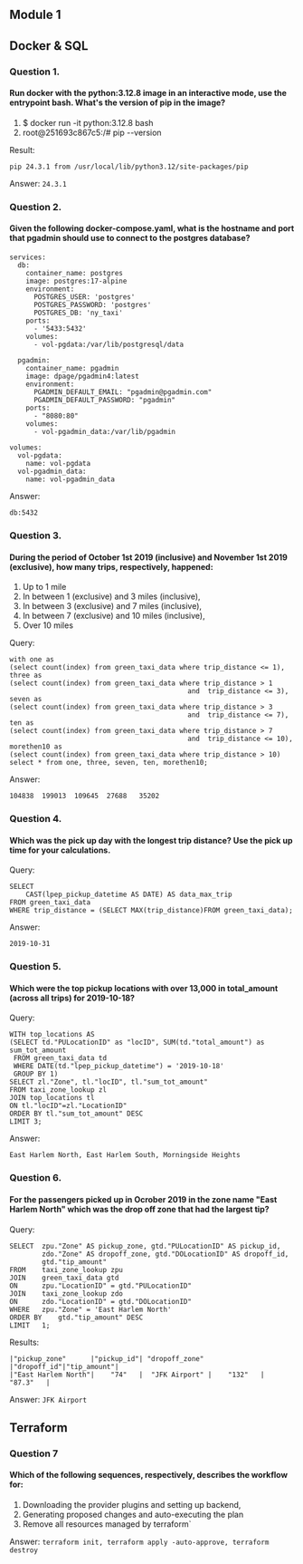 
## Module 1

## Docker & SQL
### Question 1. 
#### Run docker with the python:3.12.8 image in an interactive mode, use the entrypoint bash. What's the version of pip in the image?

1. $ docker run -it python:3.12.8 bash
2. root@251693c867c5:/# pip --version

Result: 
```
pip 24.3.1 from /usr/local/lib/python3.12/site-packages/pip
```
Answer:
```24.3.1 ```

### Question 2.
#### Given the following docker-compose.yaml, what is the hostname and port that pgadmin should use to connect to the postgres database?
```
services:
  db:
    container_name: postgres
    image: postgres:17-alpine
    environment:
      POSTGRES_USER: 'postgres'
      POSTGRES_PASSWORD: 'postgres'
      POSTGRES_DB: 'ny_taxi'
    ports:
      - '5433:5432'
    volumes:
      - vol-pgdata:/var/lib/postgresql/data

  pgadmin:
    container_name: pgadmin
    image: dpage/pgadmin4:latest
    environment:
      PGADMIN_DEFAULT_EMAIL: "pgadmin@pgadmin.com"
      PGADMIN_DEFAULT_PASSWORD: "pgadmin"
    ports:
      - "8080:80"
    volumes:
      - vol-pgadmin_data:/var/lib/pgadmin  

volumes:
  vol-pgdata:
    name: vol-pgdata
  vol-pgadmin_data:
    name: vol-pgadmin_data
```
Answer:
```
db:5432
```

### Question 3.
#### During the period of October 1st 2019 (inclusive) and November 1st 2019 (exclusive), how many trips, respectively, happened:
1. Up to 1 mile
2. In between 1 (exclusive) and 3 miles (inclusive),
3. In between 3 (exclusive) and 7 miles (inclusive),
4. In between 7 (exclusive) and 10 miles (inclusive),
5. Over 10 miles

Query:
```
with one as
(select count(index) from green_taxi_data where trip_distance <= 1),
three as
(select count(index) from green_taxi_data where trip_distance > 1 
											and  trip_distance <= 3),
seven as 
(select count(index) from green_taxi_data where trip_distance > 3
											and  trip_distance <= 7),
ten as
(select count(index) from green_taxi_data where trip_distance > 7
											and  trip_distance <= 10),
morethen10 as
(select count(index) from green_taxi_data where trip_distance > 10)
select * from one, three, seven, ten, morethen10;
```
Answer:
```
104838	199013	109645	27688	35202
```
### Question 4.
####  Which was the pick up day with the longest trip distance? Use the pick up time for your calculations.

Query:
```
SELECT 
	CAST(lpep_pickup_datetime AS DATE) AS data_max_trip
FROM green_taxi_data
WHERE trip_distance = (SELECT MAX(trip_distance)FROM green_taxi_data);
```
Answer:
```
2019-10-31
```

### Question 5.
#### Which were the top pickup locations with over 13,000 in total_amount (across all trips) for 2019-10-18?

Query:
```
WITH top_locations AS
(SELECT td."PULocationID" as "locID", SUM(td."total_amount") as sum_tot_amount
 FROM green_taxi_data td
 WHERE DATE(td."lpep_pickup_datetime") = '2019-10-18'
 GROUP BY 1)
SELECT zl."Zone", tl."locID", tl."sum_tot_amount"
FROM taxi_zone_lookup zl
JOIN top_locations tl
ON tl."locID"=zl."LocationID"
ORDER BY tl."sum_tot_amount" DESC
LIMIT 3;
```
Answer:
```
East Harlem North, East Harlem South, Morningside Heights
```

### Question 6.
#### For the passengers picked up in Ocrober 2019 in the zone name "East Harlem North" which was the drop off zone that had the largest tip?
Query:
```
SELECT	zpu."Zone" AS pickup_zone, gtd."PULocationID" AS pickup_id, 
		zdo."Zone" AS dropoff_zone, gtd."DOLocationID" AS dropoff_id,
		gtd."tip_amount"
FROM	taxi_zone_lookup zpu
JOIN	green_taxi_data gtd
ON 		zpu."LocationID" = gtd."PULocationID"
JOIN	taxi_zone_lookup zdo
ON 		zdo."LocationID" = gtd."DOLocationID"
WHERE	zpu."Zone" = 'East Harlem North'
ORDER BY	gtd."tip_amount" DESC
LIMIT 	1;
```
Results:
```
|"pickup_zone"      |"pickup_id"| "dropoff_zone" |"dropoff_id"|"tip_amount"|
|"East Harlem North"|    "74"   |  "JFK Airport" |    "132"   |   "87.3"   |
```
Answer:
```JFK Airport ```

## Terraform

### Question 7
#### Which of the following sequences, respectively, describes the workflow for:
1. Downloading the provider plugins and setting up backend,
2. Generating proposed changes and auto-executing the plan
3. Remove all resources managed by terraform`

Answer:
``` terraform init, terraform apply -auto-approve, terraform destroy ```